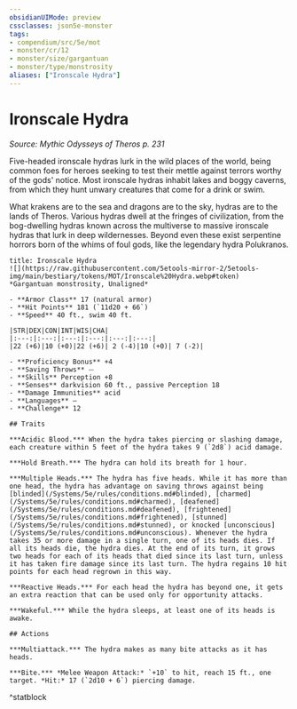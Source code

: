```yaml
---
obsidianUIMode: preview
cssclasses: json5e-monster
tags:
- compendium/src/5e/mot
- monster/cr/12
- monster/size/gargantuan
- monster/type/monstrosity
aliases: ["Ironscale Hydra"]
---
```

# Ironscale Hydra
*Source: Mythic Odysseys of Theros p. 231*  

Five-headed ironscale hydras lurk in the wild places of the world, being common foes for heroes seeking to test their mettle against terrors worthy of the gods' notice. Most ironscale hydras inhabit lakes and boggy caverns, from which they hunt unwary creatures that come for a drink or swim.

What krakens are to the sea and dragons are to the sky, hydras are to the lands of Theros. Various hydras dwell at the fringes of civilization, from the bog-dwelling hydras known across the multiverse to massive ironscale hydras that lurk in deep wildernesses. Beyond even these exist serpentine horrors born of the whims of foul gods, like the legendary hydra Polukranos.

```ad-statblock
title: Ironscale Hydra
![](https://raw.githubusercontent.com/5etools-mirror-2/5etools-img/main/bestiary/tokens/MOT/Ironscale%20Hydra.webp#token)
*Gargantuan monstrosity, Unaligned*

- **Armor Class** 17 (natural armor)
- **Hit Points** 181 (`11d20 + 66`)
- **Speed** 40 ft., swim 40 ft.

|STR|DEX|CON|INT|WIS|CHA|
|:---:|:---:|:---:|:---:|:---:|:---:|
|22 (+6)|10 (+0)|22 (+6)| 2 (-4)|10 (+0)| 7 (-2)|

- **Proficiency Bonus** +4
- **Saving Throws** ⏤
- **Skills** Perception +8
- **Senses** darkvision 60 ft., passive Perception 18
- **Damage Immunities** acid
- **Languages** —
- **Challenge** 12

## Traits

***Acidic Blood.*** When the hydra takes piercing or slashing damage, each creature within 5 feet of the hydra takes 9 (`2d8`) acid damage.

***Hold Breath.*** The hydra can hold its breath for 1 hour.

***Multiple Heads.*** The hydra has five heads. While it has more than one head, the hydra has advantage on saving throws against being [blinded](/Systems/5e/rules/conditions.md#blinded), [charmed](/Systems/5e/rules/conditions.md#charmed), [deafened](/Systems/5e/rules/conditions.md#deafened), [frightened](/Systems/5e/rules/conditions.md#frightened), [stunned](/Systems/5e/rules/conditions.md#stunned), or knocked [unconscious](/Systems/5e/rules/conditions.md#unconscious). Whenever the hydra takes 35 or more damage in a single turn, one of its heads dies. If all its heads die, the hydra dies. At the end of its turn, it grows two heads for each of its heads that died since its last turn, unless it has taken fire damage since its last turn. The hydra regains 10 hit points for each head regrown in this way.

***Reactive Heads.*** For each head the hydra has beyond one, it gets an extra reaction that can be used only for opportunity attacks.

***Wakeful.*** While the hydra sleeps, at least one of its heads is awake.

## Actions

***Multiattack.*** The hydra makes as many bite attacks as it has heads.

***Bite.*** *Melee Weapon Attack:* `+10` to hit, reach 15 ft., one target. *Hit:* 17 (`2d10 + 6`) piercing damage.
```
^statblock